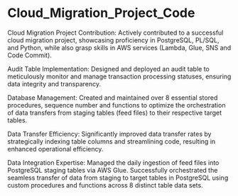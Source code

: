 # Cloud_Migration_Project_Code

Cloud Migration Project Contribution: Actively contributed to a successful cloud migration project, showcasing proficiency in PostgreSQL, PL/SQL, and Python, while also grasp skills in AWS services (Lambda, Glue, SNS and Code Commit).

Audit Table Implementation: Designed and deployed an audit table to meticulously monitor and manage transaction processing statuses, ensuring data integrity and transparency.

Database Management: Created and maintained over 8 essential stored procedures, sequence number and functions to optimize the orchestration of data transfers from staging tables (feed files) to their respective target tables.

Data Transfer Efficiency: Significantly improved data transfer rates by strategically indexing table columns and streamlining code, resulting in enhanced operational efficiency.

Data Integration Expertise: Managed the daily ingestion of feed files into PostgreSQL staging tables via AWS Glue. Successfully orchestrated the seamless transfer of data from staging to target tables in PostgreSQL using custom procedures and functions across 8 distinct table data sets.
